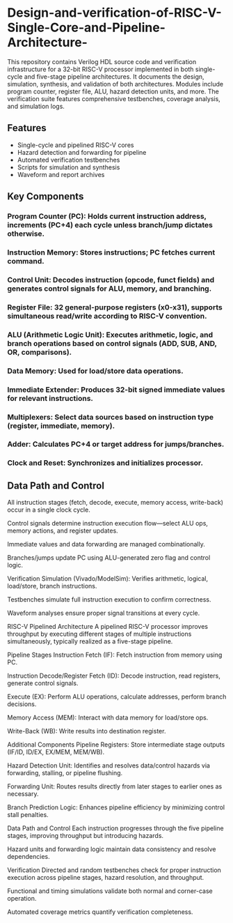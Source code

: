 # Design-and-verification-of-RISC-V-Single-Core-and-Pipeline-Architecture-

This repository contains Verilog HDL source code and verification infrastructure for a 32-bit RISC-V processor implemented in both single-cycle and five-stage pipeline architectures. It documents the design, simulation, synthesis, and validation of both architectures. Modules include program counter, register file, ALU, hazard detection units, and more. The verification suite features comprehensive testbenches, coverage analysis, and simulation logs.

## Features
- Single-cycle and pipelined RISC-V cores
- Hazard detection and forwarding for pipeline
- Automated verification testbenches
- Scripts for simulation and synthesis
- Waveform and report archives

## Key Components
### Program Counter (PC): Holds current instruction address, increments (PC+4) each cycle unless branch/jump dictates otherwise.

### Instruction Memory: Stores instructions; PC fetches current command.

### Control Unit: Decodes instruction (opcode, funct fields) and generates control signals for ALU, memory, and branching.

### Register File: 32 general-purpose registers (x0-x31), supports simultaneous read/write according to RISC-V convention.

### ALU (Arithmetic Logic Unit): Executes arithmetic, logic, and branch operations based on control signals (ADD, SUB, AND, OR, comparisons).

### Data Memory: Used for load/store data operations.

### Immediate Extender: Produces 32-bit signed immediate values for relevant instructions.

### Multiplexers: Select data sources based on instruction type (register, immediate, memory).

### Adder: Calculates PC+4 or target address for jumps/branches.

### Clock and Reset: Synchronizes and initializes processor.

## Data Path and Control
All instruction stages (fetch, decode, execute, memory access, write-back) occur in a single clock cycle.

Control signals determine instruction execution flow—select ALU ops, memory actions, and register updates.

Immediate values and data forwarding are managed combinationally.

Branches/jumps update PC using ALU-generated zero flag and control logic.

Verification
Simulation (Vivado/ModelSim): Verifies arithmetic, logical, load/store, branch instructions.

Testbenches simulate full instruction execution to confirm correctness.

Waveform analyses ensure proper signal transitions at every cycle.

RISC-V Pipelined Architecture
A pipelined RISC-V processor improves throughput by executing different stages of multiple instructions simultaneously, typically realized as a five-stage pipeline.

Pipeline Stages
Instruction Fetch (IF): Fetch instruction from memory using PC.

Instruction Decode/Register Fetch (ID): Decode instruction, read registers, generate control signals.

Execute (EX): Perform ALU operations, calculate addresses, perform branch decisions.

Memory Access (MEM): Interact with data memory for load/store ops.

Write-Back (WB): Write results into destination register.

Additional Components
Pipeline Registers: Store intermediate stage outputs (IF/ID, ID/EX, EX/MEM, MEM/WB).

Hazard Detection Unit: Identifies and resolves data/control hazards via forwarding, stalling, or pipeline flushing.

Forwarding Unit: Routes results directly from later stages to earlier ones as necessary.

Branch Prediction Logic: Enhances pipeline efficiency by minimizing control stall penalties.

Data Path and Control
Each instruction progresses through the five pipeline stages, improving throughput but introducing hazards.

Hazard units and forwarding logic maintain data consistency and resolve dependencies.

Verification
Directed and random testbenches check for proper instruction execution across pipeline stages, hazard resolution, and throughput.

Functional and timing simulations validate both normal and corner-case operation.

Automated coverage metrics quantify verification completeness.

